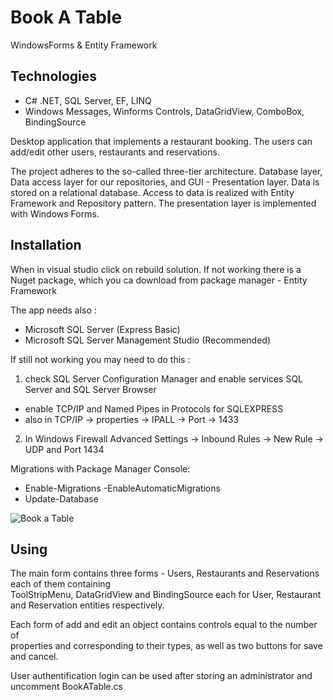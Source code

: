 # Book A Table
WindowsForms & Entity Framework

 ## Technologies
 * C# .NET, SQL Server, EF, LINQ
 * Windows Messages, Winforms Controls, DataGridView, ComboBox, BindingSource 

Desktop application that implements a restaurant booking. The users can add/edit other users, restaurants and reservations.

The project adheres to the so-called three-tier architecture. Database layer, Data access layer for our repositories, and GUI - Presentation layer.
Data is stored on a relational database. Access to data is realized with Entity
Framework and Repository pattern. The presentation layer is implemented with Windows
Forms.

## Installation
When in visual studio click on rebuild solution. 
If not working there is a Nuget package, which you ca download from package manager - Entity Framework

The app needs also :
 - Microsoft SQL Server (Express Basic)
 - Microsoft SQL Server Management Studio (Recommended)
 
 
 If still not working you may need to do this : 
 
1. check SQL Server Configuration Manager and enable services SQL Server and SQL Server Browser
 - enable TCP/IP and Named Pipes in Protocols for SQLEXPRESS
 - also in TCP/IP -> properties -> IPALL -> Port -> 1433
2. In Windows Firewall Advanced Settings -> Inbound Rules -> New Rule -> UDP and Port 1434


 Migrations with Package Manager Console: 
 
 - Enable-Migrations -EnableAutomaticMigrations
 - Update-Database

![Book a Table](https://image.ibb.co/mOVASp/bookatable.png)


## Using

The main form contains three forms - Users, Restaurants and Reservations each of them containing   
ToolStripMenu, DataGridView and BindingSource each for User, Restaurant and Reservation entities respectively.  

Each form of add and edit an object contains controls equal to the number of  
properties and corresponding to their types, as well as two buttons for save and cancel.

User authentification login can be used after storing an administrator and uncomment BookATable.cs
